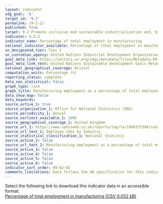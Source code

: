 ```yaml
---
layout: indicator
sdg_goal: '9'
target_id: '9.2'
permalink: /9-2-2/
published: true
target: 9.2 Promote inclusive and sustainable industrialization and, by 2030, significantly raise industry’s share of employment and gross domestic product, in line with national circumstances, and double its share in least developed countries
indicator: 9.2.2
indicator_name: Percentage of total employment in manufacturing
national_indicator_available: Percentage of total employment in manufacturing
un_designated_tier: Tier I
un_custodian_agency: United Nations Industrial Development Organization (UNIDO)
goal_meta_link: https://unstats.un.org/sdgs/metadata/files/Metadata-09-02-02.pdf 
goal_meta_link_text: United Nations Sustainable Development Goals Metadata (PDF 323 KB)
national_geographical_coverage: Bristol
computation_units: Percentage (%)
reporting_status: complete
data_non_statistical: false
graph_type: line
graph_title: Manufacturing employment as a percentage of total employment
data_show_map: false
data_keywords:  
source_active_1: true
source_organisation_1: Office for National Statistics (ONS)
source_periodicity_1: Annual
source_earliest_available_1: 1995
source_geographical_coverage_1: United Kingdom
source_url_1: https://www.nomisweb.co.uk/reports/lmp/la/1946157348/subreports/bres_time_series/report.aspx?
source_url_text_1: Employee Jobs by Industry
source_statistical_classification_1: National Statistic
source_active_2: false
source_url_text_2: Manufacturing employment as a percentage of total employment by various characteristics, UK - 2009 to 2017
source_active_3: false
source_active_4: false
source_active_5: false
source_active_6: false
indicator_sort_order: 09-02-02
comments_limitations: Data follows the UN specification for this indicator. This indicator has been identified in collaboration with topic experts.
---
```

Select the following link to download this indicator data in an accessible format:<br>[Percentage of total employment in manufacturing (CSV 0.052 kB)](https://sdg-bristol.github.io/sdg-data-bristol/en/data/9-2-2.csv)